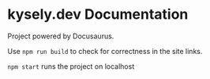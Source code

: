 
# kysely.dev Documentation

Project powered by Docusaurus.

Use `npm run build` to check for correctness in the site links.

`npm start` runs the project on localhost
